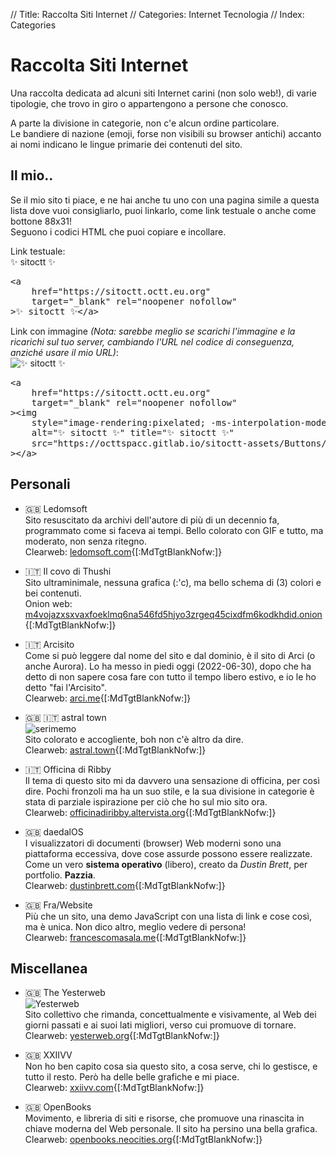// Title: Raccolta Siti Internet
// Categories: Internet Tecnologia
// Index: Categories

# Raccolta Siti Internet

Una raccolta dedicata ad alcuni siti Internet carini (non solo web!), di varie tipologie, che trovo in giro o appartengono a persone che conosco.

A parte la divisione in categorie, non c'e alcun ordine particolare.  
Le bandiere di nazione (emoji, forse non visibili su browser antichi) accanto ai nomi indicano le lingue primarie dei contenuti del sito.

<div markdown="1" class="NoImgCenter ImgShiftedH Pixelated">

## Il mio..

Se il mio sito ti piace, e ne hai anche tu uno con una pagina simile a questa lista dove vuoi consigliarlo, puoi linkarlo, come link testuale o anche come bottone 88x31!  
Seguono i codici HTML che puoi copiare e incollare.

Link testuale:  
✨ sitoctt ✨  
<pre class="ScrollBorderBox">
&lt;a
	href="https://sitoctt.octt.eu.org"
	target="_blank" rel="noopener nofollow"
&gt;✨ sitoctt ✨&lt;/a&gt;
</pre>

Link con immagine _(Nota: sarebbe meglio se scarichi l'immagine e la ricarichi sul tuo server, cambiando l'URL nel codice di conseguenza, anziché usare il mio URL)_:  
![✨ sitoctt ✨]([HTML:Folder:*:AbsoluteRoot]/sitoctt-assets/Buttons/Sites/Sitoctt-1.png)  
<!-- `<a href="https://sitoctt.octt.eu.org" target="_blank" rel="noopener nofollow"><img style="image-rendering:pixelated;-ms-interpolation-mode:nearest-neighbor;" alt="✨ sitoctt ✨" title="✨ sitoctt ✨" src="https://octtspacc.gitlab.io/sitoctt-assets/Buttons/Sites/Sitoctt-1.png"></a>` -->
<pre class="ScrollBorderBox">
&lt;a
	href="https://sitoctt.octt.eu.org"
	target="_blank" rel="noopener nofollow"
&gt;&lt;img
	style="image-rendering:pixelated; -ms-interpolation-mode:nearest-neighbor;"
	alt="✨ sitoctt ✨" title="✨ sitoctt ✨"
	src="https://octtspacc.gitlab.io/sitoctt-assets/Buttons/Sites/Sitoctt-1.png"
&gt;&lt;/a&gt;
</pre>

## Personali

- 🇬🇧 Ledomsoft  
Sito resuscitato da archivi dell'autore di più di un decennio fa, programmato come si faceva ai tempi. Bello colorato con GIF e tutto, ma moderato, non senza ritegno.  
Clearweb: [ledomsoft.com](https://ledomsoft.com){[:MdTgtBlankNofw:]}

- 🇮🇹 Il covo di Thushi  
Sito ultraminimale, nessuna grafica (:'c), ma bello schema di (3) colori e bei contenuti.  
Onion web: [m4vojazxsxvaxfoeklmq6na546fd5hjyo3zrgeq45cixdfm6kodkhdid.onion](http://m4vojazxsxvaxfoeklmq6na546fd5hjyo3zrgeq45cixdfm6kodkhdid.onion){[:MdTgtBlankNofw:]}

- 🇮🇹 Arcisito  
Come si può leggere dal nome del sito e dal dominio, è il sito di Arci (o anche Aurora). Lo ha messo in piedi oggi (2022-06-30), dopo che ha detto di non sapere cosa fare con tutto il tempo libero estivo, e io le ho detto "fai l'Arcisito".  
Clearweb: [arci.me](https://arci.me){[:MdTgtBlankNofw:]}

- 🇬🇧 🇮🇹 astral town  
![serimemo]([HTML:Folder:*:AbsoluteRoot]/sitoctt-assets/Buttons/Sites/Serimemo.png)  
Sito colorato e accogliente, boh non c'è altro da dire.  
Clearweb: [astral.town](https://astral.town){[:MdTgtBlankNofw:]}

- 🇮🇹 Officina di Ribby  
Il tema di questo sito mi da davvero una sensazione di officina, per così dire. Pochi fronzoli ma ha un suo stile, e la sua divisione in categorie è stata di parziale ispirazione per ciò che ho sul mio sito ora.  
Clearweb: [officinadiribby.altervista.org](https://officinadiribby.altervista.org){[:MdTgtBlankNofw:]}

- 🇬🇧 daedalOS  
I visualizzatori di documenti (browser) Web moderni sono una piattaforma eccessiva, dove cose assurde possono essere realizzate. Come un vero **sistema operativo** (libero), creato da _Dustin Brett_, per portfolio. **Pazzia**.  
Clearweb: [dustinbrett.com](https://dustinbrett.com){[:MdTgtBlankNofw:]}

- 🇬🇧 Fra/Website  
Più che un sito, una demo JavaScript con una lista di link e cose così, ma è unica. Non dico altro, meglio vedere di persona!  
Clearweb: [francescomasala.me](https://francescomasala.me){[:MdTgtBlankNofw:]}

## Miscellanea

- 🇬🇧 The Yesterweb  
![Yesterweb]([HTML:Folder:*:AbsoluteRoot]/sitoctt-assets/Buttons/Sites/Yesterweb.png)  
Sito collettivo che rimanda, concettualmente e visivamente, al Web dei giorni passati e ai suoi lati migliori, verso cui promuove di tornare.  
Clearweb: [yesterweb.org](https://yesterweb.org){[:MdTgtBlankNofw:]}

- 🇬🇧 XXIIVV  
Non ho ben capito cosa sia questo sito, a cosa serve, chi lo gestisce, e tutto il resto. Però ha delle belle grafiche e mi piace.  
Clearweb: [xxiivv.com](https://xxiivv.com){[:MdTgtBlankNofw:]}

- 🇬🇧 OpenBooks  
Movimento, e libreria di siti e risorse, che promuove una rinascita in chiave moderna del Web personale. Il sito ha persino una bella grafica.  
Clearweb: [openbooks.neocities.org](https://openbooks.neocities.org){[:MdTgtBlankNofw:]}

</div>
